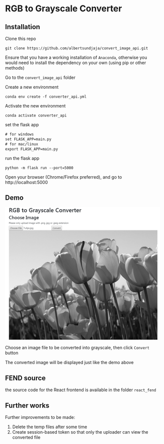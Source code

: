 # RGB to Grayscale Converter

## Installation

Clone this repo

```
git clone https://github.com/albertsundjaja/convert_image_api.git
```

Ensure that you have a working installation of `Anaconda`, otherwise you would need to install the dependency on your own (using pip or other methods)

Go to the `convert_image_api` folder

Create a new environment
```
conda env create -f converter_api.yml
```

Activate the new environment

```
conda activate converter_api
```

set the flask app
```
# for windows
set FLASK_APP=main.py
# for mac/linux
export FLASK_APP=main.py
```

run the flask app

```
python -m flask run --port=5000
```

Open your browser (Chrome/Firefox preferred), and go to http://localhost:5000

## Demo

![demo](images/demo.PNG)

Choose an image file to be converted into grayscale, then click `Convert` button

The converted image will be displayed just like the demo above

## FEND source

the source code for the React frontend is available in the folder `react_fend`

## Further works

Further improvements to be made:

1. Delete the temp files after some time
2. Create session-based token so that only the uploader can view the converted file
